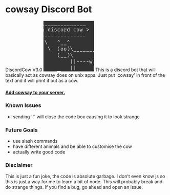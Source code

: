 # cowsay Discord Bot
DiscordCow V3.0
[![](https://raw.githubusercontent.com/gyoder/DiscordCow/main/icon.png)](https://raw.githubusercontent.com/gyoder/DiscordCow/main/icon.png)
This is a discord bot that will basically act as cowsay does on unix apps. Just put 'cowsay' in front of the text and it will print it out as a cow.

#### [Add cowsay to your server.](https://discord.com/oauth2/authorize?client_id=799105431691460699&scope=bot&permissions=10240 "Add cowsay to your server.")

### Known Issues

- sending \`\`\` will close the code box causing it to look strange

### Future Goals
- use slash commands
- have different animals and be able to customise the cow
- actually write good code

### Disclaimer
This is just a fun joke, the code is absolute garbage. I don't even know js so this is just a way for me to learn a bit of node. This will probably break and do strange things. If you find a bug, go ahead and open an issue.
